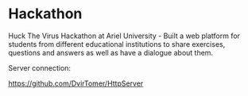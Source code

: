 # Hackathon

Huck The Virus Hackathon at Ariel University - Built a web platform for students from different educational institutions to share exercises, questions and answers as well as have a dialogue about them. 


Server connection:

https://github.com/DvirTomer/HttpServer

